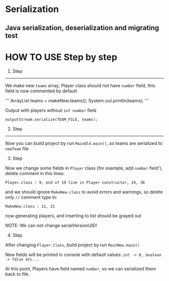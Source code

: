 Serialization
=============

Java serialization, deserialization and migrating test
------------------------------------------------------

HOW TO USE Step by step
=======================

1. Step
-------

  We make new ```teams``` array,
  Player class should not have ```number``` field,
  this field is now commented by default

  '''
  ArrayList<Team> teams = makeNew.teams();
  System.out.println(teams);
  '''
  
  Output with players without ```int number``` field

  ```
  outputStream.serialize(TEAM_FILE, teams);
  ```
  
2. Step
-------
  
  Now you can build project by run ```MainOld.main()```, so teams are serialized to ```newTeam``` file

3. Step
  
  Now we change some fields in ```Player``` class (for example, add ```number``` field'),
  delete comment in this lines:

  ```Player.class : 9, end of 19 line in Player constructor, 24, 36```
  
  and we should ignore ```MakeNew.class``` to avoid errors and warnings,
  so delete only ```//``` comment type in:

  ```MakeNew.class : 11, 21```

  now generating players, and inserting to list should be grayed out

  NOTE: We can not change serialVersionUID!

4. Step

  After changing ```Player.class```, build project by run ```MainNew.main()```
  
  New fields will be printed in console with default values:
  ```int -> 0, boolean -> false etc...```
  
  At this point, Players have field named ```number```,
  so we can serialized them back to file.
